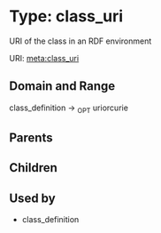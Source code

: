 
# Type: class_uri


URI of the class in an RDF environment

URI: [meta:class_uri](https://w3id.org/biolink/biolinkml/meta/class_uri)


## Domain and Range

class_definition ->  <sub>OPT</sub> uriorcurie

## Parents


## Children


## Used by

 * class_definition
